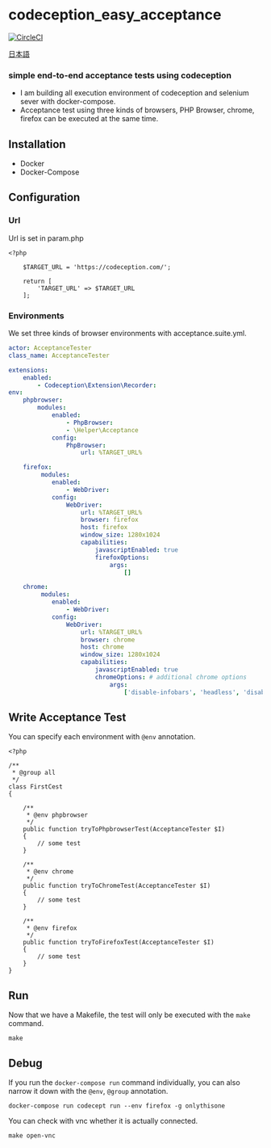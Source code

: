 # codeception_easy_acceptance

[![CircleCI](https://circleci.com/gh/MiuraKatsu/codeception_easy_acceptance.svg?style=svg)](https://circleci.com/gh/MiuraKatsu/codeception_easy_acceptance)

[日本語](README.ja.md)

### simple end-to-end acceptance tests using codeception

* I am building all execution environment of codeception and selenium sever with docker-compose.
* Acceptance test using three kinds of browsers, PHP Browser, chrome, firefox can be executed at the same time.
    

## Installation

* Docker
* Docker-Compose

## Configuration

### Url

Url is set in param.php

```php:tests/param.php
<?php

    $TARGET_URL = 'https://codeception.com/';

    return [
        'TARGET_URL' => $TARGET_URL
    ];
```

### Environments

We set three kinds of browser environments with acceptance.suite.yml.

```yaml:tests/acceptance.suite.yml
actor: AcceptanceTester
class_name: AcceptanceTester

extensions:
    enabled:
        - Codeception\Extension\Recorder:
env:
    phpbrowser:
        modules:
            enabled:
                - PhpBrowser:
                - \Helper\Acceptance
            config:
                PhpBrowser:
                    url: %TARGET_URL%

    firefox:
         modules:
            enabled:
                - WebDriver:
            config:
                WebDriver:
                    url: %TARGET_URL%
                    browser: firefox
                    host: firefox
                    window_size: 1280x1024
                    capabilities:
                        javascriptEnabled: true
                        firefoxOptions:
                            args:
                                []

    chrome:
         modules:
            enabled:
                - WebDriver:
            config:
                WebDriver:
                    url: %TARGET_URL%
                    browser: chrome
                    host: chrome
                    window_size: 1280x1024
                    capabilities:
                        javascriptEnabled: true
                        chromeOptions: # additional chrome options
                            args:
                                ['disable-infobars', 'headless', 'disable-gpu']
```

## Write Acceptance Test

You can specify each environment with ```@env``` annotation.

```
<?php

/**
 * @group all
 */
class FirstCest
{

    /**
     * @env phpbrowser
     */
    public function tryToPhpbrowserTest(AcceptanceTester $I)
    {
        // some test
    }

    /**
     * @env chrome
     */
    public function tryToChromeTest(AcceptanceTester $I)
    {
        // some test
    }

    /**
     * @env firefox
     */
    public function tryToFirefoxTest(AcceptanceTester $I)
    {
        // some test
    }
}
```

## Run

Now that we have a Makefile, the test will only be executed with the ```make``` command.

```
make
```

## Debug

If you run the ```docker-compose run``` command individually, you can also narrow it down with the ```@env```, ```@group``` annotation.

```
docker-compose run codecept run --env firefox -g onlythisone
```

You can check with vnc whether it is actually connected.


```
make open-vnc
```
